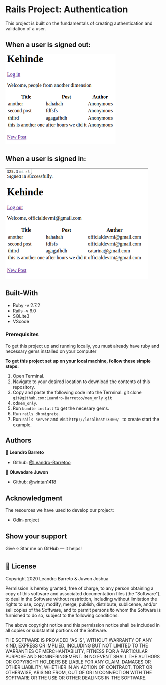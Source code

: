 # Rails Project: Authentication

This project is built on the fundamentals of creating authentication and validation of a user.

## When a user is signed out:

![image](./signed_out.png)

## When a user is signed in:

![image](./signed_in.png)

## Built-With

- Ruby -v  2.7.2
- Rails -v 6.0
- SQLite3
- VScode

### Prerequisites

To get this project up and running locally, you must already have ruby and necessary gems installed on your computer

**To get this project set up on your local machine, follow these simple steps:**

1. Open Terminal.
2. Navigate to your desired location to download the contents of this repository.
3. Copy and paste the following code into the Terminal: git clone ```git@github.com:Leandro-Barretoo/mem_only.git```
4. cd```mem_only```.
5. Run ```bundle install``` to get the necesary gems.
6. Run `rails db:migrate`.
7. Run `rails server` and visit `http://localhost:3000/ ` to create start the example.


## Authors

👤 **Leandro Barreto**

- Github: [@Leandro-Barretoo](https://github.com/Leandro-Barretoo)

👤 **Oluwadare Juwon**

- Github: [@wintan1418](https://github.com/wintan1418)

## Acknowledgment

The resources we have used to develop our project:

- [Odin-project](https://www.theodinproject.com/courses/ruby-on-rails/lessons/forms)

## Show your support

Give ⭐ Star me on GitHub — it helps!

## 📝 License

Copyright 2020 Leandro Barreto & Juwon Joshua

Permission is hereby granted, free of charge, to any person obtaining a copy of this software and associated documentation files (the "Software"), to deal in the Software without restriction, including without limitation the rights to use, copy, modify, merge, publish, distribute, sublicense, and/or sell copies of the Software, and to permit persons to whom the Software is furnished to do so, subject to the following conditions:

The above copyright notice and this permission notice shall be included in all copies or substantial portions of the Software.

THE SOFTWARE IS PROVIDED "AS IS", WITHOUT WARRANTY OF ANY KIND, EXPRESS OR IMPLIED, INCLUDING BUT NOT LIMITED TO THE WARRANTIES OF MERCHANTABILITY, FITNESS FOR A PARTICULAR PURPOSE AND NONINFRINGEMENT. IN NO EVENT SHALL THE AUTHORS OR COPYRIGHT HOLDERS BE LIABLE FOR ANY CLAIM, DAMAGES OR OTHER LIABILITY, WHETHER IN AN ACTION OF CONTRACT, TORT OR OTHERWISE, ARISING FROM, OUT OF OR IN CONNECTION WITH THE SOFTWARE OR THE USE OR OTHER DEALINGS IN THE SOFTWARE. 
